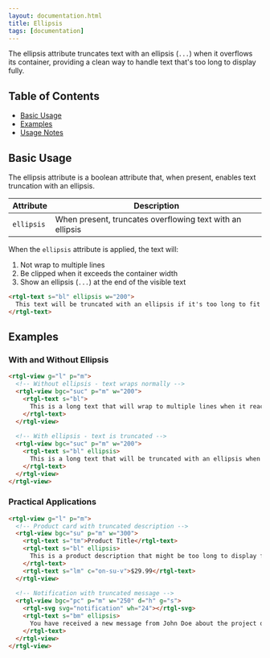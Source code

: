 ```yaml
---
layout: documentation.html
title: Ellipsis
tags: [documentation]
---
```


The ellipsis attribute truncates text with an ellipsis (`...`) when it overflows its container, providing a clean way to handle text that's too long to display fully.

## Table of Contents

- [Basic Usage](#basic-usage)
- [Examples](#examples)
- [Usage Notes](#usage-notes)

## Basic Usage

The ellipsis attribute is a boolean attribute that, when present, enables text truncation with an ellipsis.

| Attribute | Description |
|-----------|-------------|
| `ellipsis` | When present, truncates overflowing text with an ellipsis |

When the `ellipsis` attribute is applied, the text will:
1. Not wrap to multiple lines
2. Be clipped when it exceeds the container width
3. Show an ellipsis (`...`) at the end of the visible text

```html
<rtgl-text s="bl" ellipsis w="200">
  This text will be truncated with an ellipsis if it's too long to fit in the container width.
</rtgl-text>
```

## Examples

### With and Without Ellipsis

```html
<rtgl-view g="l" p="m">
  <!-- Without ellipsis - text wraps normally -->
  <rtgl-view bgc="suc" p="m" w="200">
    <rtgl-text s="bl">
      This is a long text that will wrap to multiple lines when it reaches the end of its container.
    </rtgl-text>
  </rtgl-view>
  
  <!-- With ellipsis - text is truncated -->
  <rtgl-view bgc="suc" p="m" w="200">
    <rtgl-text s="bl" ellipsis>
      This is a long text that will be truncated with an ellipsis when it reaches the end of its container.
    </rtgl-text>
  </rtgl-view>
</rtgl-view>
```

### Practical Applications

```html
<rtgl-view g="l" p="m">
  <!-- Product card with truncated description -->
  <rtgl-view bgc="su" p="m" w="300">
    <rtgl-text s="tm">Product Title</rtgl-text>
    <rtgl-text s="bl" ellipsis>
      This is a product description that might be too long to display fully in the card layout, so it gets truncated with an ellipsis.
    </rtgl-text>
    <rtgl-text s="lm" c="on-su-v">$29.99</rtgl-text>
  </rtgl-view>
  
  <!-- Notification with truncated message -->
  <rtgl-view bgc="pc" p="m" w="250" d="h" g="s">
    <rtgl-svg svg="notification" wh="24"></rtgl-svg>
    <rtgl-text s="bm" ellipsis>
      You have received a new message from John Doe about the project deadline.
    </rtgl-text>
  </rtgl-view>
</rtgl-view>
```
